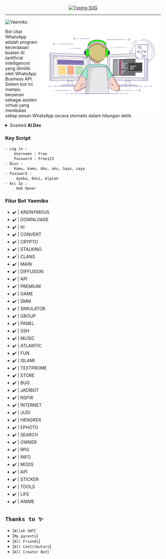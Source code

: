 <div align="center">
<a href="https://github.com/dcode-Aldev"><img src="https://readme-typing-svg.demolab.com?font=Ribeye&size=50&pause=1000&color=F710B1&center=true&width=910&height=100&lines=Welcome+to+Sc+Yaemiko+MD;+Bot+WhatsApp+By+Al+Dev;Thank's+to;Allah+Swt,+Orang+tua;Indra,+Kemi,+Ziyo,+Balz,+Lutfi;+Joestar,+BochilGaming,+Shin;Good+Luck+Sc+Yaemiko" alt="Typing SVG" /></a>
</div>

-----

<img align="right" alt="coding" width="400" src="https://raw.githubusercontent.com/devSouvik/devSouvik/master/gif3.gif">

<p align="left"> <img src="https://komarev.com/ghpvc/?username=dcode-Aldev&label=Profile%20views&color=0e75b6&style=flat" alt="Yaemiko" /> </p>

Bot chat WhatsApp adalah program kecerdasan buatan AI (artificial intelligence) yang dimiliki oleh WhatsApp Business API. Sistem bot ini mampu berperan sebagai asisten virtual yang membalas setiap pesan WhatsApp secara otomatis dalam hitungan detik.


<details close="close">
<summary>Sosmed <b>Al Dev</b></summary>
<a href="http://wa.me/6289531639634"><img src="https://img.shields.io/badge/Whatsapp-30302f?style=flat&logo=whatsapp"></a>
<a href="http://www.instagram.com/al_dev_1"><img src="https://img.shields.io/badge/Instagram-30302f?style=flat&logo=instagram"></a></details>

### Key Script 
 ```
 - Log in : 
     Username : Free
     Password : Free123
 - Qiuz :
     Kamu, kamu, Aku, aku, Saya, saya
 - Password :
      Ayaka, Doni, Alpian
 - Acc Ip :
      Hub Owner
```
### Fitur Bot Yaemiko
- ✔️ | ANONYMOUS
- ✔️ | DOWNLOADE
- ✔️ | AI
- ✔️ | CONVERT
- ✔️ | CRYPTO
- ✔️ | STALKING
- ✔️ | CLANS
- ✔️ | MAIN
- ✔️ | DIFFUSION
- ✔️ | API
- ✔️ | PREMIUM
- ✔️ | GAME
- ✔️ | SMM
- ✔️ | SIMULATOR
- ✔️ | GROUP
- ✔️ | PANEL
- ✔️ | SSH
- ✔️ | MUSIC
- ✔️ | ATLANTIC
- ✔️ | FUN
- ✔️ | ISLAMI
- ✔️ | TEXTPROME
- ✔️ | STORE
- ✔️ | BUG
- ✔️ | JADIBOT
- ✔️ | NSFW
- ✔️ | INTERNET
- ✔️ | JUDI
- ✔️ | HENGKER
- ✔️ | EPHOTO
- ✔️ | SEARCH
- ✔️ | OWNER
- ✔️ | RPG
- ✔️ | INFO
- ✔️ | MODS
- ✔️ | API
- ✔️ | STICKER
- ✔️ | TOOLS
- ✔️ | LIFE 
- ✔️ | ANIME


## ```Thanks to ✨```
* [`Allah SWT`]
* [`My parents`]
* [`All Friends`]
* [`All Contributors`]
* [`All Creator Bot`]
